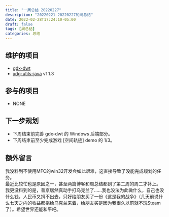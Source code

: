 ```yaml
---
title: "一周总结 20220227"
description: "20220221-20220227的周总结"
date: 2022-02-28T17:24:10-05:00
draft: false
tags: [周总结]
categories: 总结
---
```


## 维护的项目
- [gdx-dwt](https://github.com/anyicomplex/gdx-dwt)  
- [xdg-utils-java](https://github.com/anyicomplex/xdg-utils-java) v1.1.3

## 参与的项目
- NONE

## 下一步规划
- 下周结束前完善 gdx-dwt 的 Windows 后端部分。
- 下周结束前至少完成游戏 [空间轨迹] demo 的 1/3。

## 额外留言
我没料到不使用MFC的win32开发会如此艰难，这直接导致了没能完成规划的任务。  
最近比较忙也是原因之一，甚至两篇博客和周总结都到了第二周的周二才补上。  
我更没料到的是，普京居然真动手打乌克兰了......我也没法为此做什么，自己也没什么钱，人民币又捐不出去，只好给朋友买了一份《这是我的战争》（几天前说什么七天之内的收益都捐给乌克兰来着，给朋友买是因为我很久以前就不玩Steam了）。希望世界还能和平吧。